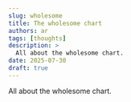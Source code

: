 ```yaml
---
slug: wholesome
title: The wholesome chart
authors: ar
tags: [thoughts]
description: >
  All about the wholesome chart.
date: 2025-07-30
draft: true
---
```


All about the wholesome chart.
